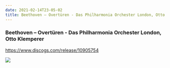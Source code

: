 ```yaml
---
date: 2021-02-14T23-05-02
title: Beethoven – Overtüren - Das Philharmonia Orchester London, Otto Klemperer
---
```

### Beethoven – Overtüren - Das Philharmonia Orchester London, Otto Klemperer
https://www.discogs.com/release/10905754

![](dayone-moment://584F3BAC78A34F6482763DBDE8897544)
